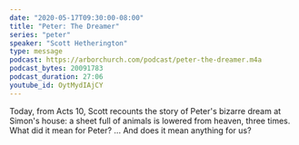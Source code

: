 ```yaml
---
date: "2020-05-17T09:30:00-08:00"
title: "Peter: The Dreamer"
series: "peter"
speaker: "Scott Hetherington"
type: message
podcast: https://arborchurch.com/podcast/peter-the-dreamer.m4a
podcast_bytes: 20091783
podcast_duration: 27:06
youtube_id: OytMydIAjCY
---
```


Today, from Acts 10, Scott recounts the story of Peter's bizarre dream at Simon's house: a sheet full of animals is lowered from heaven, three times. What did it mean for Peter? ... And does it mean anything for us?


